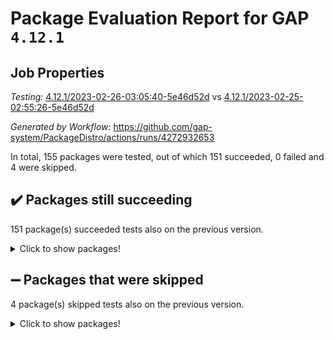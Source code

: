 # Package Evaluation Report for GAP `4.12.1`

## Job Properties

*Testing:* [4.12.1/2023-02-26-03:05:40-5e46d52d](https://github.com/gap-system/PackageDistro/blob/data/reports/4.12.1/2023-02-26-03:05:40-5e46d52d) vs [4.12.1/2023-02-25-02:55:26-5e46d52d](https://github.com/gap-system/PackageDistro/blob/data/reports/4.12.1/2023-02-25-02:55:26-5e46d52d)

*Generated by Workflow:* https://github.com/gap-system/PackageDistro/actions/runs/4272932653

In total, 155 packages were tested, out of which 151 succeeded, 0 failed and 4 were skipped.

## :heavy_check_mark: Packages still succeeding

151 package(s) succeeded tests also on the previous version.
<details><summary>Click to show packages!</summary>

- 4ti2interface 2023.01-01 [(success)](https://github.com/gap-system/PackageDistro/actions/runs/4272932653/jobs/7438582078)
- ace 5.6.2 [(success)](https://github.com/gap-system/PackageDistro/actions/runs/4272932653/jobs/7438582132)
- aclib 1.3.2 [(success)](https://github.com/gap-system/PackageDistro/actions/runs/4272932653/jobs/7438582191)
- agt 0.3.1 [(success)](https://github.com/gap-system/PackageDistro/actions/runs/4272932653/jobs/7438582300)
- alnuth 3.2.1 [(success)](https://github.com/gap-system/PackageDistro/actions/runs/4272932653/jobs/7438582377)
- anupq 3.3.0 [(success)](https://github.com/gap-system/PackageDistro/actions/runs/4272932653/jobs/7438582440)
- atlasrep 2.1.6 [(success)](https://github.com/gap-system/PackageDistro/actions/runs/4272932653/jobs/7438582516)
- autodoc 2022.10.20 [(success)](https://github.com/gap-system/PackageDistro/actions/runs/4272932653/jobs/7438582632)
- automata 1.15 [(success)](https://github.com/gap-system/PackageDistro/actions/runs/4272932653/jobs/7438582698)
- automgrp 1.3.2 [(success)](https://github.com/gap-system/PackageDistro/actions/runs/4272932653/jobs/7438582755)
- autpgrp 1.11 [(success)](https://github.com/gap-system/PackageDistro/actions/runs/4272932653/jobs/7438582818)
- cap 2023.02-09 [(success)](https://github.com/gap-system/PackageDistro/actions/runs/4272932653/jobs/7438582885)
- caratinterface 2.3.4 [(success)](https://github.com/gap-system/PackageDistro/actions/runs/4272932653/jobs/7438582941)
- cddinterface 2022.11.01 [(success)](https://github.com/gap-system/PackageDistro/actions/runs/4272932653/jobs/7438582985)
- circle 1.6.5 [(success)](https://github.com/gap-system/PackageDistro/actions/runs/4272932653/jobs/7438583694)
- classicpres 1.22 [(success)](https://github.com/gap-system/PackageDistro/actions/runs/4272932653/jobs/7438583770)
- cohomolo 1.6.11 [(success)](https://github.com/gap-system/PackageDistro/actions/runs/4272932653/jobs/7438583883)
- congruence 1.2.4 [(success)](https://github.com/gap-system/PackageDistro/actions/runs/4272932653/jobs/7438583952)
- corelg 1.56 [(success)](https://github.com/gap-system/PackageDistro/actions/runs/4272932653/jobs/7438584056)
- crime 1.6 [(success)](https://github.com/gap-system/PackageDistro/actions/runs/4272932653/jobs/7438584119)
- crisp 1.4.6 [(success)](https://github.com/gap-system/PackageDistro/actions/runs/4272932653/jobs/7438584167)
- crypting 0.10.4 [(success)](https://github.com/gap-system/PackageDistro/actions/runs/4272932653/jobs/7438584234)
- cryst 4.1.25 [(success)](https://github.com/gap-system/PackageDistro/actions/runs/4272932653/jobs/7438584297)
- crystcat 1.1.10 [(success)](https://github.com/gap-system/PackageDistro/actions/runs/4272932653/jobs/7438584355)
- ctbllib 1.3.4 [(success)](https://github.com/gap-system/PackageDistro/actions/runs/4272932653/jobs/7438584401)
- cubefree 1.19 [(success)](https://github.com/gap-system/PackageDistro/actions/runs/4272932653/jobs/7438584455)
- curlinterface 2.3.1 [(success)](https://github.com/gap-system/PackageDistro/actions/runs/4272932653/jobs/7438584493)
- cvec 2.7.6 [(success)](https://github.com/gap-system/PackageDistro/actions/runs/4272932653/jobs/7438584526)
- datastructures 0.3.0 [(success)](https://github.com/gap-system/PackageDistro/actions/runs/4272932653/jobs/7438584568)
- deepthought 1.0.6 [(success)](https://github.com/gap-system/PackageDistro/actions/runs/4272932653/jobs/7438584597)
- design 1.8 [(success)](https://github.com/gap-system/PackageDistro/actions/runs/4272932653/jobs/7438584636)
- difsets 2.3.1 [(success)](https://github.com/gap-system/PackageDistro/actions/runs/4272932653/jobs/7438584673)
- digraphs 1.6.1 [(success)](https://github.com/gap-system/PackageDistro/actions/runs/4272932653/jobs/7438584712)
- edim 1.3.6 [(success)](https://github.com/gap-system/PackageDistro/actions/runs/4272932653/jobs/7438584742)
- example 4.3.3 [(success)](https://github.com/gap-system/PackageDistro/actions/runs/4272932653/jobs/7438584784)
- examplesforhomalg 2022.11-01 [(success)](https://github.com/gap-system/PackageDistro/actions/runs/4272932653/jobs/7438584808)
- factint 1.6.3 [(success)](https://github.com/gap-system/PackageDistro/actions/runs/4272932653/jobs/7438584834)
- ferret 1.0.9 [(success)](https://github.com/gap-system/PackageDistro/actions/runs/4272932653/jobs/7438584868)
- fga 1.4.0 [(success)](https://github.com/gap-system/PackageDistro/actions/runs/4272932653/jobs/7438584907)
- fining 1.5.5 [(success)](https://github.com/gap-system/PackageDistro/actions/runs/4272932653/jobs/7438584929)
- float 1.0.3 [(success)](https://github.com/gap-system/PackageDistro/actions/runs/4272932653/jobs/7438584954)
- format 1.4.3 [(success)](https://github.com/gap-system/PackageDistro/actions/runs/4272932653/jobs/7438584989)
- forms 1.2.9 [(success)](https://github.com/gap-system/PackageDistro/actions/runs/4272932653/jobs/7438585021)
- fplsa 1.2.6 [(success)](https://github.com/gap-system/PackageDistro/actions/runs/4272932653/jobs/7438585050)
- fr 2.4.12 [(success)](https://github.com/gap-system/PackageDistro/actions/runs/4272932653/jobs/7438585081)
- francy 1.2.5 [(success)](https://github.com/gap-system/PackageDistro/actions/runs/4272932653/jobs/7438585116)
- fwtree 1.3 [(success)](https://github.com/gap-system/PackageDistro/actions/runs/4272932653/jobs/7438585150)
- gapdoc 1.6.6 [(success)](https://github.com/gap-system/PackageDistro/actions/runs/4272932653/jobs/7438585181)
- gauss 2023.01-01 [(success)](https://github.com/gap-system/PackageDistro/actions/runs/4272932653/jobs/7438585229)
- gaussforhomalg 2022.08-03 [(success)](https://github.com/gap-system/PackageDistro/actions/runs/4272932653/jobs/7438585278)
- gbnp 1.0.5 [(success)](https://github.com/gap-system/PackageDistro/actions/runs/4272932653/jobs/7438585317)
- generalizedmorphismsforcap 2023.01-01 [(success)](https://github.com/gap-system/PackageDistro/actions/runs/4272932653/jobs/7438585344)
- genss 1.6.8 [(success)](https://github.com/gap-system/PackageDistro/actions/runs/4272932653/jobs/7438585396)
- gradedmodules 2022.09-02 [(success)](https://github.com/gap-system/PackageDistro/actions/runs/4272932653/jobs/7438585436)
- gradedringforhomalg 2022.11-01 [(success)](https://github.com/gap-system/PackageDistro/actions/runs/4272932653/jobs/7438585481)
- grape 4.9.0 [(success)](https://github.com/gap-system/PackageDistro/actions/runs/4272932653/jobs/7438585533)
- groupoids 1.73 [(success)](https://github.com/gap-system/PackageDistro/actions/runs/4272932653/jobs/7438585572)
- grpconst 2.6.4 [(success)](https://github.com/gap-system/PackageDistro/actions/runs/4272932653/jobs/7438585618)
- guarana 0.96.3 [(success)](https://github.com/gap-system/PackageDistro/actions/runs/4272932653/jobs/7438585653)
- guava 3.18 [(success)](https://github.com/gap-system/PackageDistro/actions/runs/4272932653/jobs/7438585699)
- hap 1.52 [(success)](https://github.com/gap-system/PackageDistro/actions/runs/4272932653/jobs/7438585734)
- hapcryst 0.1.15 [(success)](https://github.com/gap-system/PackageDistro/actions/runs/4272932653/jobs/7438585778)
- hecke 1.5.3 [(success)](https://github.com/gap-system/PackageDistro/actions/runs/4272932653/jobs/7438585812)
- help 3.5 [(success)](https://github.com/gap-system/PackageDistro/actions/runs/4272932653/jobs/7438585870)
- homalg 2022.12-02 [(success)](https://github.com/gap-system/PackageDistro/actions/runs/4272932653/jobs/7438585949)
- homalgtocas 2022.11-02 [(success)](https://github.com/gap-system/PackageDistro/actions/runs/4272932653/jobs/7438586001)
- idrel 2.45 [(success)](https://github.com/gap-system/PackageDistro/actions/runs/4272932653/jobs/7438586061)
- images 1.3.1 [(success)](https://github.com/gap-system/PackageDistro/actions/runs/4272932653/jobs/7438586102)
- intpic 0.3.0 [(success)](https://github.com/gap-system/PackageDistro/actions/runs/4272932653/jobs/7438586176)
- io 4.8.1 [(success)](https://github.com/gap-system/PackageDistro/actions/runs/4272932653/jobs/7438586233)
- io_forhomalg 2022.11-01 [(success)](https://github.com/gap-system/PackageDistro/actions/runs/4272932653/jobs/7438586297)
- irredsol 1.4.4 [(success)](https://github.com/gap-system/PackageDistro/actions/runs/4272932653/jobs/7438586364)
- json 2.1.1 [(success)](https://github.com/gap-system/PackageDistro/actions/runs/4272932653/jobs/7438586395)
- jupyterkernel 1.4.1 [(success)](https://github.com/gap-system/PackageDistro/actions/runs/4272932653/jobs/7438586440)
- jupyterviz 1.5.6 [(success)](https://github.com/gap-system/PackageDistro/actions/runs/4272932653/jobs/7438586480)
- kan 1.35 [(success)](https://github.com/gap-system/PackageDistro/actions/runs/4272932653/jobs/7438586517)
- kbmag 1.5.11 [(success)](https://github.com/gap-system/PackageDistro/actions/runs/4272932653/jobs/7438586597)
- laguna 3.9.5 [(success)](https://github.com/gap-system/PackageDistro/actions/runs/4272932653/jobs/7438586670)
- liealgdb 2.2.1 [(success)](https://github.com/gap-system/PackageDistro/actions/runs/4272932653/jobs/7438586764)
- liepring 2.8 [(success)](https://github.com/gap-system/PackageDistro/actions/runs/4272932653/jobs/7438586808)
- liering 2.4.2 [(success)](https://github.com/gap-system/PackageDistro/actions/runs/4272932653/jobs/7438586857)
- linearalgebraforcap 2023.02-03 [(success)](https://github.com/gap-system/PackageDistro/actions/runs/4272932653/jobs/7438586923)
- localizeringforhomalg 2022.11-01 [(success)](https://github.com/gap-system/PackageDistro/actions/runs/4272932653/jobs/7438586964)
- loops 3.4.3 [(success)](https://github.com/gap-system/PackageDistro/actions/runs/4272932653/jobs/7438587022)
- lpres 1.0.3 [(success)](https://github.com/gap-system/PackageDistro/actions/runs/4272932653/jobs/7438587085)
- majoranaalgebras 1.5.1 [(success)](https://github.com/gap-system/PackageDistro/actions/runs/4272932653/jobs/7438587154)
- mapclass 1.4.6 [(success)](https://github.com/gap-system/PackageDistro/actions/runs/4272932653/jobs/7438587226)
- matgrp 0.70 [(success)](https://github.com/gap-system/PackageDistro/actions/runs/4272932653/jobs/7438587286)
- matricesforhomalg 2023.01-01 [(success)](https://github.com/gap-system/PackageDistro/actions/runs/4272932653/jobs/7438587341)
- modisom 2.5.3 [(success)](https://github.com/gap-system/PackageDistro/actions/runs/4272932653/jobs/7438587415)
- modulepresentationsforcap 2023.02-01 [(success)](https://github.com/gap-system/PackageDistro/actions/runs/4272932653/jobs/7438587478)
- modules 2022.11-01 [(success)](https://github.com/gap-system/PackageDistro/actions/runs/4272932653/jobs/7438587541)
- monoidalcategories 2023.02-04 [(success)](https://github.com/gap-system/PackageDistro/actions/runs/4272932653/jobs/7438587617)
- nconvex 2022.09-01 [(success)](https://github.com/gap-system/PackageDistro/actions/runs/4272932653/jobs/7438587670)
- nilmat 1.4.2 [(success)](https://github.com/gap-system/PackageDistro/actions/runs/4272932653/jobs/7438587725)
- nock 1.5 [(success)](https://github.com/gap-system/PackageDistro/actions/runs/4272932653/jobs/7438587782)
- normalizinterface 1.3.5 [(success)](https://github.com/gap-system/PackageDistro/actions/runs/4272932653/jobs/7438587831)
- nq 2.5.9 [(success)](https://github.com/gap-system/PackageDistro/actions/runs/4272932653/jobs/7438587900)
- numericalsgps 1.3.1 [(success)](https://github.com/gap-system/PackageDistro/actions/runs/4272932653/jobs/7438587969)
- openmath 11.5.2 [(success)](https://github.com/gap-system/PackageDistro/actions/runs/4272932653/jobs/7438588050)
- orb 4.9.0 [(success)](https://github.com/gap-system/PackageDistro/actions/runs/4272932653/jobs/7438588119)
- packagemanager 1.4.0 [(success)](https://github.com/gap-system/PackageDistro/actions/runs/4272932653/jobs/7438588190)
- patternclass 2.4.3 [(success)](https://github.com/gap-system/PackageDistro/actions/runs/4272932653/jobs/7438588258)
- permut 2.0.4 [(success)](https://github.com/gap-system/PackageDistro/actions/runs/4272932653/jobs/7438588340)
- polenta 1.3.10 [(success)](https://github.com/gap-system/PackageDistro/actions/runs/4272932653/jobs/7438588416)
- polymaking 0.8.6 [(success)](https://github.com/gap-system/PackageDistro/actions/runs/4272932653/jobs/7438588482)
- primgrp 3.4.3 [(success)](https://github.com/gap-system/PackageDistro/actions/runs/4272932653/jobs/7438588550)
- profiling 2.5.2 [(success)](https://github.com/gap-system/PackageDistro/actions/runs/4272932653/jobs/7438588606)
- qpa 1.34 [(success)](https://github.com/gap-system/PackageDistro/actions/runs/4272932653/jobs/7438588645)
- quagroup 1.8.3 [(success)](https://github.com/gap-system/PackageDistro/actions/runs/4272932653/jobs/7438588695)
- radiroot 2.9 [(success)](https://github.com/gap-system/PackageDistro/actions/runs/4272932653/jobs/7438588731)
- rcwa 4.7.1 [(success)](https://github.com/gap-system/PackageDistro/actions/runs/4272932653/jobs/7438588781)
- rds 1.8 [(success)](https://github.com/gap-system/PackageDistro/actions/runs/4272932653/jobs/7438588818)
- recog 1.4.2 [(success)](https://github.com/gap-system/PackageDistro/actions/runs/4272932653/jobs/7438588874)
- repndecomp 1.3.0 [(success)](https://github.com/gap-system/PackageDistro/actions/runs/4272932653/jobs/7438588915)
- repsn 3.1.0 [(success)](https://github.com/gap-system/PackageDistro/actions/runs/4272932653/jobs/7438588959)
- resclasses 4.7.3 [(success)](https://github.com/gap-system/PackageDistro/actions/runs/4272932653/jobs/7438589006)
- ringsforhomalg 2023.02-01 [(success)](https://github.com/gap-system/PackageDistro/actions/runs/4272932653/jobs/7438589055)
- sco 2022.09-01 [(success)](https://github.com/gap-system/PackageDistro/actions/runs/4272932653/jobs/7438589101)
- scscp 2.4.0 [(success)](https://github.com/gap-system/PackageDistro/actions/runs/4272932653/jobs/7438589137)
- semigroups 5.2.0 [(success)](https://github.com/gap-system/PackageDistro/actions/runs/4272932653/jobs/7438589172)
- sglppow 2.3 [(success)](https://github.com/gap-system/PackageDistro/actions/runs/4272932653/jobs/7438589209)
- sgpviz 0.999.5 [(success)](https://github.com/gap-system/PackageDistro/actions/runs/4272932653/jobs/7438589244)
- simpcomp 2.1.14 [(success)](https://github.com/gap-system/PackageDistro/actions/runs/4272932653/jobs/7438589273)
- singular 2023.02.09 [(success)](https://github.com/gap-system/PackageDistro/actions/runs/4272932653/jobs/7438589642)
- sl2reps 1.1 [(success)](https://github.com/gap-system/PackageDistro/actions/runs/4272932653/jobs/7438589683)
- sla 1.5.3 [(success)](https://github.com/gap-system/PackageDistro/actions/runs/4272932653/jobs/7438589716)
- smallgrp 1.5.2 [(success)](https://github.com/gap-system/PackageDistro/actions/runs/4272932653/jobs/7438589743)
- smallsemi 0.6.13 [(success)](https://github.com/gap-system/PackageDistro/actions/runs/4272932653/jobs/7438589765)
- sonata 2.9.6 [(success)](https://github.com/gap-system/PackageDistro/actions/runs/4272932653/jobs/7438589788)
- sophus 1.27 [(success)](https://github.com/gap-system/PackageDistro/actions/runs/4272932653/jobs/7438589828)
- spinsym 1.5.2 [(success)](https://github.com/gap-system/PackageDistro/actions/runs/4272932653/jobs/7438589855)
- standardff 0.9.4 [(success)](https://github.com/gap-system/PackageDistro/actions/runs/4272932653/jobs/7438589887)
- symbcompcc 1.3.2 [(success)](https://github.com/gap-system/PackageDistro/actions/runs/4272932653/jobs/7438589913)
- thelma 1.3 [(success)](https://github.com/gap-system/PackageDistro/actions/runs/4272932653/jobs/7438589952)
- tomlib 1.2.9 [(success)](https://github.com/gap-system/PackageDistro/actions/runs/4272932653/jobs/7438589970)
- toolsforhomalg 2023.01-01 [(success)](https://github.com/gap-system/PackageDistro/actions/runs/4272932653/jobs/7438589993)
- toric 1.9.5 [(success)](https://github.com/gap-system/PackageDistro/actions/runs/4272932653/jobs/7438590020)
- toricvarieties 2022.07.13 [(success)](https://github.com/gap-system/PackageDistro/actions/runs/4272932653/jobs/7438590050)
- transgrp 3.6.3 [(success)](https://github.com/gap-system/PackageDistro/actions/runs/4272932653/jobs/7438590072)
- ugaly 4.0.3 [(success)](https://github.com/gap-system/PackageDistro/actions/runs/4272932653/jobs/7438590099)
- unipot 1.5 [(success)](https://github.com/gap-system/PackageDistro/actions/runs/4272932653/jobs/7438590125)
- unitlib 4.1.0 [(success)](https://github.com/gap-system/PackageDistro/actions/runs/4272932653/jobs/7438590158)
- utils 0.82 [(success)](https://github.com/gap-system/PackageDistro/actions/runs/4272932653/jobs/7438590192)
- uuid 0.7 [(success)](https://github.com/gap-system/PackageDistro/actions/runs/4272932653/jobs/7438590227)
- walrus 0.9991 [(success)](https://github.com/gap-system/PackageDistro/actions/runs/4272932653/jobs/7438590257)
- wedderga 4.10.2 [(success)](https://github.com/gap-system/PackageDistro/actions/runs/4272932653/jobs/7438590282)
- xmod 2.91 [(success)](https://github.com/gap-system/PackageDistro/actions/runs/4272932653/jobs/7438590315)
- xmodalg 1.23 [(success)](https://github.com/gap-system/PackageDistro/actions/runs/4272932653/jobs/7438590350)
- yangbaxter 0.10.2 [(success)](https://github.com/gap-system/PackageDistro/actions/runs/4272932653/jobs/7438590382)
- zeromqinterface 0.14 [(success)](https://github.com/gap-system/PackageDistro/actions/runs/4272932653/jobs/7438590407)
</details>

## :heavy_minus_sign: Packages that were skipped

4 package(s) skipped tests also on the previous version.
<details><summary>Click to show packages!</summary>

- browse 1.8.20 [(skipped)](https://github.com/gap-system/PackageDistro/actions/runs/4272932653/jobs/7438483332)
- itc 1.5.1 [(skipped)](https://github.com/gap-system/PackageDistro/actions/runs/4272932653/jobs/7438483332)
- polycyclic 2.16 [(skipped)](https://github.com/gap-system/PackageDistro/actions/runs/4272932653/jobs/7438483332)
- xgap 4.31 [(skipped)](https://github.com/gap-system/PackageDistro/actions/runs/4272932653/jobs/7438483332)
</details>

